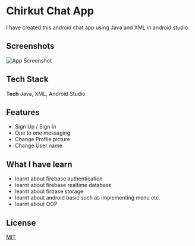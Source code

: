 # Chirkut Chat App

I have created this android chat app using Java and XML in android studio. 






## Screenshots

![App Screenshot](https://j.gifs.com/57Kg6A.gif)



## Tech Stack

**Tech** Java, XML, Android Studio



## Features

- Sign Up / Sign In
- One to one messaging
- Change Profile picture
- Change User name


## What I have learn

- learnt about firebase authentication
- learnt about firebase realtime database
- learnt about firbase storage
- learnt about android basic such as implementing menu etc.
- learnt about OOP

## License

[MIT](https://choosealicense.com/licenses/mit/)

